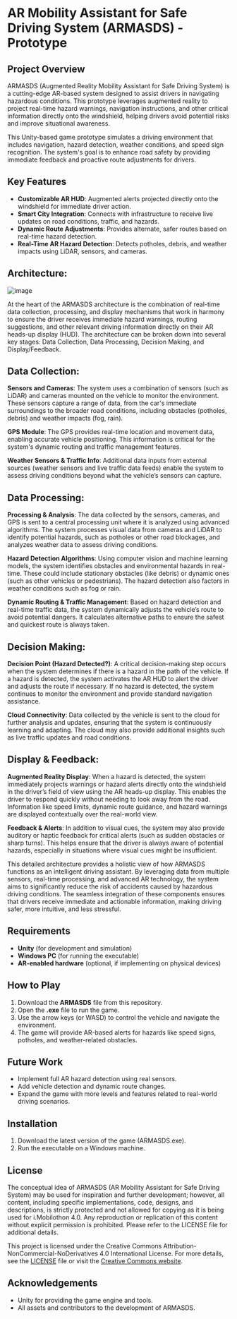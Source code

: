 # AR Mobility Assistant for Safe Driving System (ARMASDS) - Prototype

## Project Overview

ARMASDS (Augmented Reality Mobility Assistant for Safe Driving System) is a cutting-edge AR-based system designed to assist drivers in navigating hazardous conditions. This prototype leverages augmented reality to project real-time hazard warnings, navigation instructions, and other critical information directly onto the windshield, helping drivers avoid potential risks and improve situational awareness.

This Unity-based game prototype simulates a driving environment that includes navigation, hazard detection, weather conditions, and speed sign recognition. The system's goal is to enhance road safety by providing immediate feedback and proactive route adjustments for drivers.

## Key Features

- **Customizable AR HUD**: Augmented alerts projected directly onto the windshield for immediate driver action.
- **Smart City Integration**: Connects with infrastructure to receive live updates on road conditions, traffic, and hazards.
- **Dynamic Route Adjustments**: Provides alternate, safer routes based on real-time hazard detection.
- **Real-Time AR Hazard Detection**: Detects potholes, debris, and weather impacts using LiDAR, sensors, and cameras.

## Architecture:
![image](https://github.com/user-attachments/assets/a1f48e36-6527-4095-ab2e-11d0c4e5debc)

At the heart of the ARMASDS architecture is the combination of real-time data collection, processing, and display mechanisms that work in harmony to ensure the driver receives immediate hazard warnings, routing suggestions, and other relevant driving information directly on their AR heads-up display (HUD). The architecture can be broken down into several key stages: Data Collection, Data Processing, Decision Making, and Display/Feedback.

## Data Collection:

**Sensors and Cameras**: The system uses a combination of sensors (such as LiDAR) and cameras mounted on the vehicle to monitor the environment. These sensors capture a range of data, from the car's immediate surroundings to the broader road conditions, including obstacles (potholes, debris) and weather impacts (fog, rain).

**GPS Module**: The GPS provides real-time location and movement data, enabling accurate vehicle positioning. This information is critical for the system's dynamic routing and traffic management features.

**Weather Sensors & Traffic Info**: Additional data inputs from external sources (weather sensors and live traffic data feeds) enable the system to assess driving conditions beyond what the vehicle’s sensors can capture.

## Data Processing:

**Processing & Analysis**: The data collected by the sensors, cameras, and GPS is sent to a central processing unit where it is analyzed using advanced algorithms. The system processes visual data from cameras and LiDAR to identify potential hazards, such as potholes or other road blockages, and analyzes weather data to assess driving conditions.

**Hazard Detection Algorithms**: Using computer vision and machine learning models, the system identifies obstacles and environmental hazards in real-time. These could include stationary obstacles (like debris) or dynamic ones (such as other vehicles or pedestrians). The hazard detection also factors in weather conditions such as fog or rain.

**Dynamic Routing & Traffic Management**: Based on hazard detection and real-time traffic data, the system dynamically adjusts the vehicle’s route to avoid potential dangers. It calculates alternative paths to ensure the safest and quickest route is always taken.

## Decision Making:

**Decision Point (Hazard Detected?)**: A critical decision-making step occurs when the system determines if there is a hazard in the path of the vehicle. If a hazard is detected, the system activates the AR HUD to alert the driver and adjusts the route if necessary. If no hazard is detected, the system continues to monitor the environment and provide standard navigation assistance.

**Cloud Connectivity**: Data collected by the vehicle is sent to the cloud for further analysis and updates, ensuring that the system is continuously learning and adapting. The cloud may also provide additional insights such as live traffic updates and road conditions.

## Display & Feedback:

**Augmented Reality Display**: When a hazard is detected, the system immediately projects warnings or hazard alerts directly onto the windshield in the driver’s field of view using the AR heads-up display. This enables the driver to respond quickly without needing to look away from the road. Information like speed limits, dynamic route guidance, and hazard warnings are displayed contextually over the real-world view.

**Feedback & Alerts**: In addition to visual cues, the system may also provide auditory or haptic feedback for critical alerts (such as sudden obstacles or sharp turns). This helps ensure that the driver is always aware of potential hazards, especially in situations where visual cues might be insufficient.

This detailed architecture provides a holistic view of how ARMASDS functions as an intelligent driving assistant. By leveraging data from multiple sensors, real-time processing, and advanced AR technology, the system aims to significantly reduce the risk of accidents caused by hazardous driving conditions. The seamless integration of these components ensures that drivers receive immediate and actionable information, making driving safer, more intuitive, and less stressful.


## Requirements

- **Unity** (for development and simulation)
- **Windows PC** (for running the executable)
- **AR-enabled hardware** (optional, if implementing on physical devices)

## How to Play

1. Download the **ARMASDS** file from this repository.
2. Open the **.exe** file to run the game.
3. Use the arrow keys (or WASD) to control the vehicle and navigate the environment.
4. The game will provide AR-based alerts for hazards like speed signs, potholes, and weather-related obstacles.

## Future Work

- Implement full AR hazard detection using real sensors.
- Add vehicle detection and dynamic route changes.
- Expand the game with more levels and features related to real-world driving scenarios.

## Installation

1. Download the latest version of the game (ARMASDS.exe).
2. Run the executable on a Windows machine.

## License

The conceptual idea of ARMASDS (AR Mobility Assistant for Safe Driving System) may be used for inspiration and further development; however, all content, including specific implementations, code, designs, and descriptions, is strictly protected and not allowed for copying as it is being used for i.Mobilothon 4.0. Any reproduction or replication of this content without explicit permission is prohibited. Please refer to the LICENSE file for additional details.

This project is licensed under the Creative Commons Attribution-NonCommercial-NoDerivatives 4.0 International License. For more details, see the [LICENSE](./LICENSE) file or visit the [Creative Commons website](https://creativecommons.org/licenses/by-nc-nd/4.0/).


## Acknowledgements

- Unity for providing the game engine and tools.
- All assets and contributors to the development of ARMASDS.
